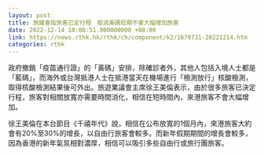 ```yaml
---
layout: post
title: 旅議會指旅客已定行程　取消黃碼短期不會大幅增加旅客
date: 2022-12-14 10:08:51.000000000 +08:00
link: https://news.rthk.hk/rthk/ch/component/k2/1679731-20221214.htm
categories: rthk
---
```


政府撤銷「疫苗通行證」的「黃碼」安排，除確診者外，其他人包括入境人士都是「藍碼」，而海外或台灣抵港人士在抵港當天在機場進行「檢測放行」核酸檢測，取得核酸檢測結果後可外出。旅遊業議會主席徐王美倫表示，由於很多旅客已決定行程，旅客對相關放寬亦需要時間消化，相信在短時間內，來港旅客不會大幅增加。

徐王美倫在本台節目《千禧年代》說，相信在公布放寬的1個月內，來港旅客大約會有20%至30%的增長，以自由行旅客會較多。而新年假期期間的增長會較多，因為香港的新年氣氛相對濃厚，相信可以吸引多些自由行或旅行團旅客。
